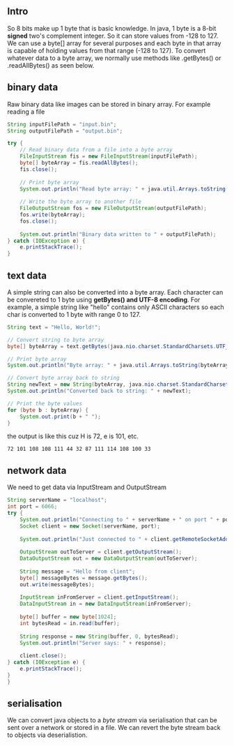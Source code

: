 ## Intro
So 8 bits make up 1 byte that is basic knowledge. In java, 1 byte is a 8-bit **signed** two's complement integer. So it can
store values from -128 to 127. We can use a byte[] array for several purposes and each byte in that array is capable of holding
values from that range (-128 to 127). To convert whatever data to a byte array, we normally use methods like .getBytes() or
.readAllBytes() as seen below.

## binary data
Raw binary data like images can be stored in binary array. For example reading a file

```java
String inputFilePath = "input.bin";
String outputFilePath = "output.bin";

try {
    // Read binary data from a file into a byte array
    FileInputStream fis = new FileInputStream(inputFilePath);
    byte[] byteArray = fis.readAllBytes();
    fis.close();
    
    // Print byte array
    System.out.println("Read byte array: " + java.util.Arrays.toString(byteArray));
    
    // Write the byte array to another file
    FileOutputStream fos = new FileOutputStream(outputFilePath);
    fos.write(byteArray);
    fos.close();
    
    System.out.println("Binary data written to " + outputFilePath);
} catch (IOException e) {
    e.printStackTrace();
}
```

## text data
A simple string can also be converted into a byte array. Each character can be convereted to 1 byte using **getBytes() and
UTF-8 encoding**. For example, a simple string like "hello" contains only ASCII characters so each char is converted to 1 byte
with range 0 to 127.

```java
String text = "Hello, World!";

// Convert string to byte array
byte[] byteArray = text.getBytes(java.nio.charset.StandardCharsets.UTF_8);

// Print byte array
System.out.println("Byte array: " + java.util.Arrays.toString(byteArray));

// Convert byte array back to string
String newText = new String(byteArray, java.nio.charset.StandardCharsets.UTF_8);
System.out.println("Converted back to string: " + newText);

// Print the byte values
for (byte b : byteArray) {
    System.out.print(b + " ");
}
```

the output is like this cuz H is 72, e is 101, etc.
```
72 101 108 108 111 44 32 87 111 114 108 100 33
```

## network data
We need to get data via InputStream and OutputStream
```java
String serverName = "localhost";
int port = 6066;
try {
    System.out.println("Connecting to " + serverName + " on port " + port);
    Socket client = new Socket(serverName, port);
    
    System.out.println("Just connected to " + client.getRemoteSocketAddress());
    
    OutputStream outToServer = client.getOutputStream();
    DataOutputStream out = new DataOutputStream(outToServer);
    
    String message = "Hello from client";
    byte[] messageBytes = message.getBytes();
    out.write(messageBytes);
    
    InputStream inFromServer = client.getInputStream();
    DataInputStream in = new DataInputStream(inFromServer);
    
    byte[] buffer = new byte[1024];
    int bytesRead = in.read(buffer);
    
    String response = new String(buffer, 0, bytesRead);
    System.out.println("Server says: " + response);
    
    client.close();
} catch (IOException e) {
    e.printStackTrace();
}
}
```

## serialisation 
We can convert java objects to a *byte stream* via serialisation that can be sent over a network or stored in a file. We can
revert the byte stream back to objects via deserialistion.


